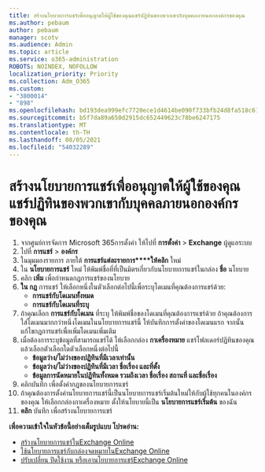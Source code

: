 ```yaml
---
title: สร้างนโยบายการแชร์เพื่ออนุญาตให้ผู้ใช้ของคุณแชร์ปฏิทินของพวกเขากับบุคคลภายนอกองค์กรของคุณ
ms.author: pebaum
author: pebaum
manager: scotv
ms.audience: Admin
ms.topic: article
ms.service: o365-administration
ROBOTS: NOINDEX, NOFOLLOW
localization_priority: Priority
ms.collection: Adm_O365
ms.custom:
- "3800014"
- "898"
ms.openlocfilehash: bd193dea999efc7720ece1d4614be090f733bfb24d8fa518c61ee23cca0063dc
ms.sourcegitcommit: b5f7da89a650d2915dc652449623c78be6247175
ms.translationtype: MT
ms.contentlocale: th-TH
ms.lasthandoff: 08/05/2021
ms.locfileid: "54032289"
---
```

# <a name="create-a-sharing-policy-to-allow-your-users-to-share-their-calendar-with-people-outside-your-organization"></a>สร้างนโยบายการแชร์เพื่ออนุญาตให้ผู้ใช้ของคุณแชร์ปฏิทินของพวกเขากับบุคคลภายนอกองค์กรของคุณ

1. จากศูนย์การจัดการ Microsoft 365การตั้งค่า ให้ไปที่ **การตั้งค่า**  >  **Exchange** ผู้ดูแลระบบ
2. ไปที่ **การแชร์**  >  **องค์กร**
3. ในมุมมองรายการ ภายใต้ **การแชร์แต่ละรายการ****ให้คลิก** ใหม่
4. ใน **นโยบายการแชร์** ใหม่ ให้พิมพ์ชื่อที่ที่เป็นมิตรเกี่ยวกับนโยบายการแชร์ในกล่อง **ชื่อ** นโยบาย
5. คลิก **เพิ่ม**  เพื่อกําหนดกฎการแชร์ของนโยบาย
6. **ใน กฎ** การแชร์ ให้เลือกหนึ่งในตัวเลือกต่อไปนี้เพื่อระบุโดเมนที่คุณต้องการแชร์ด้วย:
    - **การแชร์กับโดเมนทั้งหมด**
    - **การแชร์กับโดเมนที่ระบุ**
8. ถ้าคุณเลือก **การแชร์กับโดเมน** ที่ระบุ ให้พิมพ์ชื่อของโดเมนที่คุณต้องการแชร์ด้วย ถ้าคุณต้องการใส่โดเมนมากกว่าหนึ่งโดเมนในนโยบายการแชร์นี้ ให้บันทึกการตั้งค่าของโดเมนแรก จากนั้นแก้ไขกฎการแชร์เพื่อเพิ่มโดเมนเพิ่มเติม
9. เมื่อต้องการระบุข้อมูลที่สามารถแชร์ได้ ให้เลือกกล่อง **กาเครื่องหมาย** แชร์โฟลเดอร์ปฏิทินของคุณ แล้วเลือกตัวเลือกใดตัวเลือกหนึ่งต่อไปนี้
    - **ข้อมูลว่าง/ไม่ว่างของปฏิทินที่มีเวลาเท่านั้น**
    - **ข้อมูลว่าง/ไม่ว่างของปฏิทินที่มีเวลา ชื่อเรื่อง และที่ตั้ง**
    - **ข้อมูลการนัดหมายในปฏิทินทั้งหมด รวมถึงเวลา ชื่อเรื่อง สถานที่ และชื่อเรื่อง**
11. คลิกบันทึก เพื่อตั้งค่ากฎของนโยบายการแชร์
12. ถ้าคุณต้องการตั้งค่านโยบายการแชร์นี้เป็นนโยบายการแชร์เริ่มต้นใหม่ให้กับผู้ใช้ทุกคนในองค์กรของคุณ ให้เลือกกล่องกาเครื่องหมาย ตั้งให้นโยบายนี้เป็น **นโยบายการแชร์เริ่มต้น** ของฉัน
13. **คลิก** บันทึก เพื่อสร้างนโยบายการแชร์  

**เพื่อความเข้าใจในหัวข้อนี้อย่างเต็มรูปแบบ โปรดอ่าน:**

- [สร้างนโยบายการแชร์ในExchange Online](https://docs.microsoft.com/exchange/sharing/sharing-policies/create-a-sharing-policy)
- [ใช้นโยบายการแชร์กับกล่องจดหมายในExchange Online](https://docs.microsoft.com/exchange/sharing/sharing-policies/apply-a-sharing-policy)
- [ปรับเปลี่ยน ปิดใช้งาน หรือเอานโยบายการแชร์Exchange Online](https://docs.microsoft.com/exchange/sharing/sharing-policies/modify-a-sharing-policy)